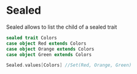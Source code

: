 # Sealed

Sealed allows to list the child of a sealed trait

```scala
sealed trait Colors
case object Red extends Colors
case object Orange extends Colors
case object Green extends Colors

Sealed.values[Colors] //Set(Red, Orange, Green)
```
